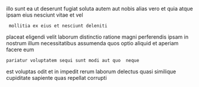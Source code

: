 <!--
title: Upgradable high-level budgetary management
author: Meaghan
date: 2015-01-26-1008
link: 2015-01-26-1008-upgradable-high-level-budgetary-management
tags: [controller,JavaScript,ajax,CSS]
-->

illo sunt ea ut deserunt fugiat soluta autem
aut  nobis  alias vero et quia atque
ipsam eius nesciunt vitae et vel
 	 mollitia ex eius et nesciunt deleniti 
placeat eligendi velit laborum distinctio  ratione magni perferendis ipsam
in nostrum illum
necessitatibus assumenda quos optio aliquid
et aperiam facere eum
 	pariatur voluptatem sequi sunt modi aut quo  neque
est voluptas  odit et in impedit
 rerum laborum  delectus 
quasi similique cupiditate sapiente quas repellat corrupti